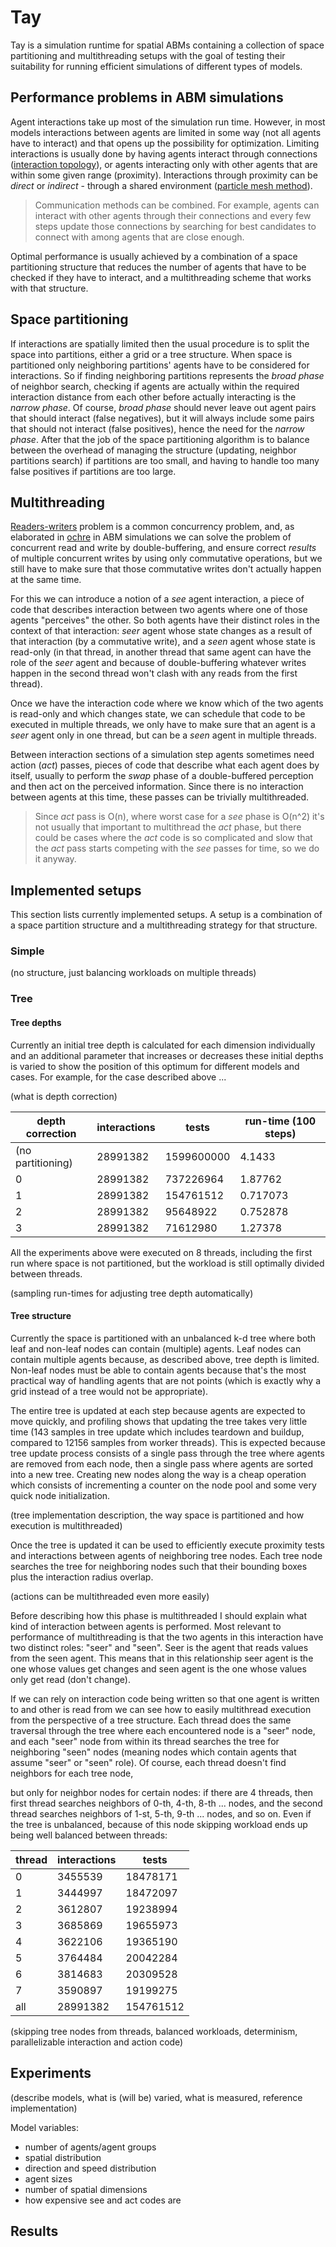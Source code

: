 # Tay

Tay is a simulation runtime for spatial ABMs containing a collection of space partitioning and multithreading setups with the goal of testing their suitability for running efficient simulations of different types of models.

## Performance problems in ABM simulations

Agent interactions take up most of the simulation run time. However, in most models interactions between agents are limited in some way (not all agents have to interact) and that opens up the possibility for optimization. Limiting interactions is usually done by having agents interact through connections ([interaction topology](https://en.wikipedia.org/wiki/Network_topology)), or agents interacting only with other agents that are within some given range (proximity). Interactions through proximity can be *direct* or *indirect* - through a shared environment ([particle mesh method](https://en.wikipedia.org/wiki/Particle_Mesh)).

> Communication methods can be combined. For example, agents can interact with other agents through their connections and every few steps update those connections by searching for best candidates to connect with among agents that are close enough.

Optimal performance is usually achieved by a combination of a space partitioning structure that reduces the number of agents that have to be checked if they have to interact, and a multithreading scheme that works with that structure.

## Space partitioning

If interactions are spatially limited then the usual procedure is to split the space into partitions, either a grid or a tree structure. When space is partitioned only neighboring partitions' agents have to be considered for interactions. So if finding neighboring partitions represents the *broad phase* of neighbor search, checking if agents are actually within the required interaction distance from each other before actually interacting is the *narrow phase*. Of course, *broad phase* should never leave out agent pairs that should interact (false negatives), but it will always include some pairs that should not interact (false positives), hence the need for the *narrow phase*. After that the job of the space partitioning algorithm is to balance between the overhead of managing the structure (updating, neighbor partitions search) if partitions are too small, and having to handle too many false positives if partitions are too large.

## Multithreading

[Readers-writers](https://en.wikipedia.org/wiki/Readers%E2%80%93writers_problem) problem is a common concurrency problem, and, as elaborated in [ochre](https://github.com/bcace/ochre) in ABM simulations we can solve the problem of concurrent read and write by double-buffering, and ensure correct *results* of multiple concurrent writes by using only commutative operations, but we still have to make sure that those commutative writes don't actually happen at the same time.

For this we can introduce a notion of a *see* agent interaction, a piece of code that describes interaction between two agents where one of those agents "perceives" the other. So both agents have their distinct roles in the context of that interaction: *seer* agent whose state changes as a result of that interaction (by a commutative write), and a *seen* agent whose state is read-only (in that thread, in another thread that same agent can have the role of the *seer* agent and because of double-buffering whatever writes happen in the second thread won't clash with any reads from the first thread).

Once we have the interaction code where we know which of the two agents is read-only and which changes state, we can schedule that code to be executed in multiple threads, we only have to make sure that an agent is a *seer* agent only in one thread, but can be a *seen* agent in multiple threads.

Between interaction sections of a simulation step agents sometimes need action (*act*) passes, pieces of code that describe what each agent does by itself, usually to perform the *swap* phase of a double-buffered perception and then act on the perceived information. Since there is no interaction between agents at this time, these passes can be trivially multithreaded.

> Since *act* pass is O(n), where worst case for a *see* phase is O(n^2) it's not usually that important to multithread the *act* phase, but there could be cases where the *act* code is so complicated and slow that the *act* pass starts competing with the *see* passes for time, so we do it anyway.

## Implemented setups

This section lists currently implemented setups. A setup is a combination of a space partition structure and a multithreading strategy for that structure.

### Simple

(no structure, just balancing workloads on multiple threads)

### Tree

#### Tree depths

Currently an initial tree depth is calculated for each dimension individually and an additional parameter that increases or decreases these initial depths is varied to show the position of this optimum for different models and cases. For example, for the case described above ...

(what is depth correction)

| depth correction | interactions | tests | run-time (100 steps)
| --- | --- | --- | ---
| (no partitioning) | 28991382 | 1599600000 | 4.1433
| 0 | 28991382 | 737226964 | 1.87762
| 1 | 28991382 | 154761512 | 0.717073
| 2 | 28991382 | 95648922 | 0.752878
| 3 | 28991382 | 71612980 | 1.27378

All the experiments above were executed on 8 threads, including the first run where space is not partitioned, but the workload is still optimally divided between threads.

(sampling run-times for adjusting tree depth automatically)

#### Tree structure

Currently the space is partitioned with an unbalanced k-d tree where both leaf and non-leaf nodes can contain (multiple) agents. Leaf nodes can contain multiple agents because, as described above, tree depth is limited. Non-leaf nodes must be able to contain agents because that's the most practical way of handling agents that are not points (which is exactly why a grid instead of a tree would not be appropriate).

The entire tree is updated at each step because agents are expected to move quickly, and profiling shows that updating the tree takes very little time (143 samples in tree update which includes teardown and buildup, compared to 12156 samples from worker threads). This is expected because tree update process consists of a single pass through the tree where agents are removed from each node, then a single pass where agents are sorted into a new tree. Creating new nodes along the way is a cheap operation which consists of incrementing a counter on the node pool and some very quick node initialization.

(tree implementation description, the way space is partitioned and how execution is multithreaded)

Once the tree is updated it can be used to efficiently execute proximity tests and interactions between agents of neighboring tree nodes. Each tree node searches the tree for neighboring nodes such that their bounding boxes plus the interaction radius overlap.

(actions can be multithreaded even more easily)

Before describing how this phase is multithreaded I should explain what kind of interaction between agents is performed. Most relevant to performance of multithreading is that the two agents in this interaction have two distinct roles: "seer" and "seen". Seer is the agent that reads values from the seen agent. This means that in this relationship seer agent is the one whose values get changes and seen agent is the one whose values only get read (don't change).

If we can rely on interaction code being written so that one agent is written to and other is read from we can see how to easily multithread execution from the perspective of a tree structure. Each thread does the same traversal through the tree where each encountered node is a "seer" node, and each "seer" node from within its thread searches the tree for neighboring "seen" nodes (meaning nodes which contain agents that assume "seer" or "seen" role). Of course, each thread doesn't find neighbors for each tree node,

 but only for neighbor nodes for certain nodes: if there are 4 threads, then first thread searches neighbors of 0-th, 4-th, 8-th ... nodes, and the second thread searches neighbors of 1-st, 5-th, 9-th ... nodes, and so on. Even if the tree is unbalanced, because of this node skipping workload ends up being well balanced between threads:

| thread | interactions | tests
| --- | --- | ---
| 0 | 3455539 | 18478171
| 1 | 3444997 | 18472097
| 2 | 3612807 | 19238994
| 3 | 3685869 | 19655973
| 4 | 3622106 | 19365190
| 5 | 3764484 | 20042284
| 6 | 3814683 | 20309528
| 7 | 3590897 | 19199275
| all | 28991382 | 154761512

(skipping tree nodes from threads, balanced workloads, determinism, parallelizable interaction and action code)

## Experiments

(describe models, what is (will be) varied, what is measured, reference implementation)

Model variables:
* number of agents/agent groups
* spatial distribution
* direction and speed distribution
* agent sizes
* number of spatial dimensions
* how expensive see and act codes are

## Results
